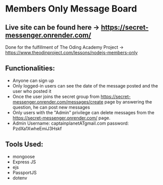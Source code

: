 # Members Only Message Board
## Live site can be found here -> https://secret-messenger.onrender.com/

Done for the fulfillment of The Oding Academy Project -> https://www.theodinproject.com/lessons/nodejs-members-only

## Functionalities:
* Anyone can sign up
* Only logged-in users can see the date of the message posted and the user who posted it
* Once the user joins the secret group from https://secret-messenger.onrender.com/messages/create page by answering the question, he can post new messages
* Only users with the "Admin" privilege can delete messages from the https://secret-messenger.onrender.com/ page.
* Admin Username: captainplanetATgmail.com password: PzdXa1XwheEmiJ3Hskf

## Tools Used:
* mongoose
* Express JS
* ejs
* PassportJS
* dotenv
